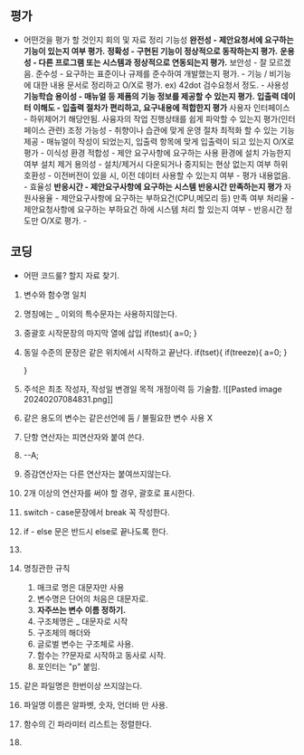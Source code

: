 
## 평가
- 어떤것을 평가 할 것인지 회의 및 자료 정리
	기능성 
		**완전성 - 제안요청서에 요구하는 기능이 있는지 여부 평가.**
		**정확성 - 구현된 기능이 정상적으로 동작하는지 평가.**
		**운용성 - 다른 프로그램 또는 시스템과 정상적으로 연동되는지 평가.**
		보안성 - 잘 모르겠음.
		준수성 - 요구하는 표준이나 규제를 준수하여 개발했는지 평가.
		- 
		기능 / 비기능에 대한 내용 문서로 정리하고 O/X로 평가.
		ex) 42dot 검수요청서 정도.
		 -
	사용성
		**기능학습 용이성 - 매뉴얼 등 제품의 기능 정보를 제공할 수 있는지 평가.**
		**입출력 데이터 이해도 - 입출력 절차가 편리하고, 요구내용에 적합한지 평가**
		사용자 인터페이스 - 하위제어기 해당안됨.
		사융자의 작업 진행상태를 쉽게 파악할 수 있는지 평가(인터페이스 관련)
		조정 가능성 - 취향이나 습관에 맞게 운영 절차 최적화 할 수 있는 기능 제공
		-
		매뉴얼이 작성이 되었는지, 입출력 항목에 맞게 입출력이 되고 있는지 O/X로평가
		-
	이식성
		환경 적합성 - 제안 요구사항에 요구하는 사용 환경에 설치 가능한지 여부
		설치 제거 용의성 - 설치/제거시 다운되거나 중지되는 현상 없는지 여부
		하위 호환성 - 이전버전이 있을 시, 이전 데이터 사용할 수 있는지 여부
		-
		평가 내용없음.
		-
	효율성
		**반응시간 - 제안요구사항에 요구하는 시스템 반응시간 만족하는지 평가**
		자원사용율 - 제안요구사항에 요구하는 부하요건(CPU,메모리 등) 만족 여부
		처리율 - 제안요청사항에 요구하는 부하요건 하에 시스템 처리 할 있는지 여부
		-
		반응시간 정도만 O/X로 평가.
		-


## 코딩
- 어떤 코드룰? 할지 자료 찾기.

1. 변수와 함수명 일치
2. 명칭에는 _ 이외의 특수문자는 사용하지않는다.
3. 중괄호 시작문장의 마지막 열에 삽입
     if(test){
	     a=0;
     }
4.  동일 수준의 문장은 같은 위치에서 시작하고 끝난다.
	   if(tset){
		   if(treeze){
			   a=0;
		   }
		   
	   }   
5.  주석은 최초 작성자, 작성일 변경일 목적 개정이력 등 기술함.
	   ![[Pasted image 20240207084831.png]]
6.  같은 용도의 변수는 같은선언에 둠 / 불필요한 변수 사용 X
7. 단항 연산자는 피연산자와 붙여 쓴다.
8.  --A;
9. 증감연산자는 다른 연산자는 붙여쓰지않는다.
10. 2개 이상의 연산자를 써야 할 경우, 괄호로 표시한다.
11. switch - case문장에서 break 꼭 작성한다.
12. if - else 문은 반드시 else로 끝나도록 한다.
13. 
14. 명칭관한 규칙
	1. 매크로 명은 대문자만 사용 
	2. 변수명은 단어의 처음은 대문자로.
	3. **자주쓰는 변수 이름 정하기.**
	4. 구조체명은 _ 대문자로 시작
	5. 구조체의 해더와 
	6. 글로벌 변수는 구조체로 사용.
	7. 함수는 ??문자로 시작하고 동사로 시작.
	8. 포인터는 "p" 붙임.
15. 같은 파일명은 한번이상 쓰지않는다.
16. 파일명 이름은 알파벳, 숫자, 언더바 만 사용.
17. 함수의 긴 파라미터 리스트는 정렬한다.
18. 